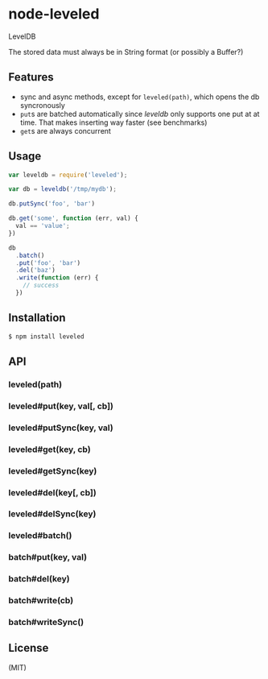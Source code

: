 
# node-leveled

LevelDB

The stored data must always be in String format (or possibly a Buffer?)

## Features

* sync and async methods, except for `leveled(path)`, which opens the db
  syncronously
* `put`s are batched automatically since _leveldb_ only supports one put at
  at time. That makes inserting way faster (see benchmarks)
* `get`s are always concurrent

## Usage

```javascript
var leveldb = require('leveled');

var db = leveldb('/tmp/mydb');

db.putSync('foo', 'bar')

db.get('some', function (err, val) {
  val == 'value';
})

db
  .batch()
  .put('foo', 'bar')
  .del('baz')
  .write(function (err) {
    // success
  })
```

## Installation

```bash
$ npm install leveled
```

## API

### leveled(path)

### leveled#put(key, val[, cb])
### leveled#putSync(key, val)

### leveled#get(key, cb)
### leveled#getSync(key)

### leveled#del(key[, cb])
### leveled#delSync(key)

### leveled#batch()

### batch#put(key, val)
### batch#del(key)

### batch#write(cb)
### batch#writeSync()

## License

(MIT)
